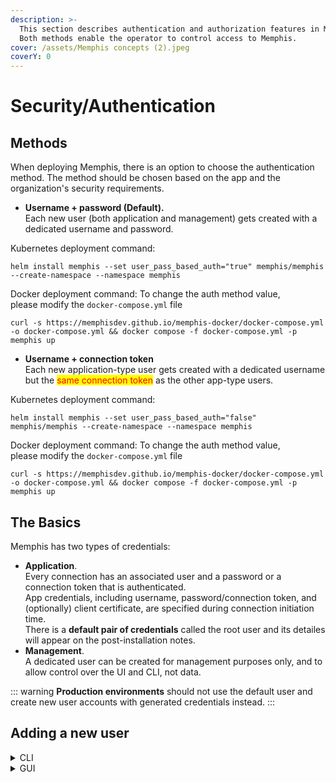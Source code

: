 ```yaml
---
description: >-
  This section describes authentication and authorization features in Memphis.
  Both methods enable the operator to control access to Memphis.
cover: /assets/Memphis concepts (2).jpeg
coverY: 0
---
```


# Security/Authentication

## Methods

When deploying Memphis, there is an option to choose the authentication method. The method should be chosen based on the app and the organization's security requirements.

* **Username + password (Default).**\
  Each new user (both application and management) gets created with a dedicated username and password.

Kubernetes deployment command:

```
helm install memphis --set user_pass_based_auth="true" memphis/memphis --create-namespace --namespace memphis
```

Docker deployment command: To change the auth method value, \
please modify the `docker-compose.yml` file

```
curl -s https://memphisdev.github.io/memphis-docker/docker-compose.yml -o docker-compose.yml && docker compose -f docker-compose.yml -p memphis up
```

* **Username + connection token**\
  Each new application-type user gets created with a dedicated username but the <mark style="color:red;">same connection token</mark> as the other app-type users.

Kubernetes deployment command:

```
helm install memphis --set user_pass_based_auth="false" memphis/memphis --create-namespace --namespace memphis
```

Docker deployment command: To change the auth method value, \
please modify the `docker-compose.yml` file

```
curl -s https://memphisdev.github.io/memphis-docker/docker-compose.yml -o docker-compose.yml && docker compose -f docker-compose.yml -p memphis up
```

## The Basics

Memphis has two types of credentials:

* **Application**.\
  Every connection has an associated user and a password or a connection token that is authenticated.\
  App credentials, including username, password/connection token, and (optionally) client certificate, are specified during connection initiation time.\
  There is a **default pair of credentials** called the root user and its detailes will appear on the post-installation notes.
* **Management**.\
  A dedicated user can be created for management purposes only, and to allow control over the UI and CLI, not data.

::: warning
**Production environments** should not use the default user and create new user accounts with generated credentials instead.
:::

## Adding a new user

<details>

<summary>CLI</summary>

1. Install the CLI
2.  Address the CLI to the cluster&#x20;

    ```powershell
    mem connect -s <memphis broker> -u <root/username> -p <password>
    ```
3.  Create new user

    ```
    mem user add -u yaniv -t application
    ```

    Output -

    ```bash
    User yaniv was created.
    Broker connection credentials: memphis
    These credentials CAN'T be restored, save them in a safe place
    ```

</details>

<details>

<summary>GUI</summary>

1. Head to the "Users" page
2. At the right-top corner, click on "Add a new user"
3. Fill in the required details

</details>

